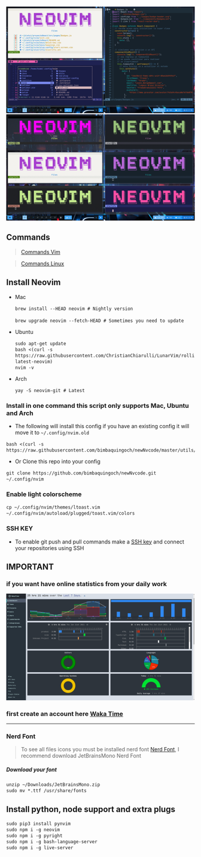 ![NVCode pic](./utils/images/neovim.png)
![NVCode pic](./utils/images/collage.png)

## Commands

> [Commands Vim](https://vim.rtorr.com/)

> [Commands Linux](https://blog.desdelinux.net/mas-de-400-comandos-para-gnulinux-que-deberias-conocer/)

## Install Neovim

- Mac

  ```
  brew install --HEAD neovim # Nightly version

  brew upgrade neovim --fetch-HEAD # Sometimes you need to update
  ```

- Ubuntu

  ```
  sudo apt-get update
  bash <(curl -s https://raw.githubusercontent.com/ChristianChiarulli/LunarVim/rolling/utils/bin/install-latest-neovim)
  nvim -v

  ```

- Arch

  ```
  yay -S neovim-git # Latest
  ```

### Install in one command this script only supports Mac, Ubuntu and Arch

- The following will install this config if you have an existing config it will move it to `~/.config/nvim.old`

```
bash <(curl -s https://raw.githubusercontent.com/bimbaquingoch/newNvcode/master/utils/install.sh)
```

- Or Clone this repo into your config

```
git clone https://github.com/bimbaquingoch/newNvcode.git ~/.config/nvim
```

### Enable light colorscheme

```
cp ~/.config/nvim/themes/ltoast.vim ~/.config/nvim/autoload/plugged/toast.vim/colors
```

### SSH KEY

- To enable git push and pull commands make a [SSH key](https://gist.github.com/bimbaquingoch/f82962545ec731682cf989c582b3fd21) and connect your repositories using SSH

## IMPORTANT

### if you want have online statistics from your daily work

![NVCode pic](./utils/images/waka.png)

### first create an account here [Waka Time](https://wakatime.com/)

<hr/>

### Nerd Font

> To see all files icons you must be installed nerd font [Nerd Font](https://www.nerdfonts.com/font-downloads), I recommend download JetBrainsMono Nerd Font

##### Download your font

```
unzip ~/Downloads/JetBrainsMono.zip
sudo mv *.ttf /usr/share/fonts
```

## Install python, node support and extra plugs

```
sudo pip3 install pynvim
sudo npm i -g neovim
sudo npm i -g pyright
sudo npm i -g bash-language-server
sudo npm i -g live-server
```
